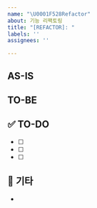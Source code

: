 ```yaml
---
name: "\U0001F528Refactor"
about: 기능 리팩토링
title: "[REFACTOR]: "
labels: ''
assignees: ''

---
```


## AS-IS
<!-- 현재 코드에 대한 설명, 문제점 등 -->

## TO-BE
<!-- 어떻게 개선할지에 대한 설명 -->

## ✅ TO-DO
- [ ]
- [ ]
- [ ]

## 🔔 기타
-
